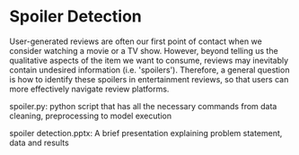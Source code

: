 # Spoiler Detection

User-generated reviews are often our first point of contact when we consider watching a movie or a TV show. However, beyond telling us the qualitative aspects of the item we want to consume, reviews may inevitably contain undesired information (i.e. 'spoilers').  Therefore, a general question is how to identify these spoilers in entertainment reviews, so that users can more effectively navigate review platforms.

spoiler.py: python script that has all the necessary commands from data cleaning, preprocessing to model execution

spoiler detection.pptx: A brief presentation explaining problem statement, data and results
